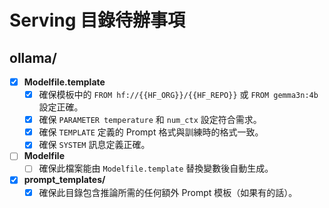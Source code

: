 # Serving 目錄待辦事項

## ollama/
- [x] **Modelfile.template**
    - [x] 確保模板中的 `FROM hf://{{HF_ORG}}/{{HF_REPO}}` 或 `FROM gemma3n:4b` 設定正確。
    - [x] 確保 `PARAMETER temperature` 和 `num_ctx` 設定符合需求。
    - [x] 確保 `TEMPLATE` 定義的 Prompt 格式與訓練時的格式一致。
    - [x] 確保 `SYSTEM` 訊息定義正確。
- [ ] **Modelfile**
    - [ ] 確保此檔案能由 `Modelfile.template` 替換變數後自動生成。
- [x] **prompt_templates/**
    - [x] 確保此目錄包含推論所需的任何額外 Prompt 模板（如果有的話）。
